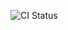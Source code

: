 ![CI Status](https://github.com/axelerator/elm-socket-parser/actions/workflows/elm-checks.yml/badge.svg)
